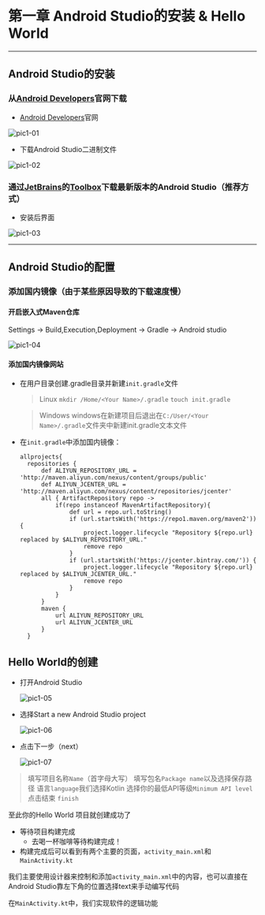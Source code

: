 # 第一章 Android Studio的安装 & Hello World 

-------------

## Android Studio的安装
### 从[Android Developers](https://developer.android.google.cn/)官网下载
  * [Android Developers](https://developer.android.google.cn/)官网
  
  ![pic1-01](./PICS/p1-01.png)
  * 下载Android Studio二进制文件
  
  ![pic1-02](./PICS/p1-02.png)
### 通过[JetBrains](https://www.jetbrains.com/)的[Toolbox](https://www.jetbrains.com/toolbox/)下载最新版本的Android Studio（推荐方式）
  *  安装后界面
  
  ![pic1-03](./PICS/p1-03.png)

-------------
## Android Studio的配置
### 添加国内镜像（由于某些原因导致的下载速度慢）
#### 开启嵌入式Maven仓库
Settings -> Build,Execution,Deployment -> Gradle -> Android studio 

![pic1-04](./PICS/p1-04.png)
#### 添加国内镜像网站
* 在用户目录创建.gradle目录并新建```init.gradle```文件
  > Linux
  > ```mkdir /Home/<Your Name>/.gradle```
  > ```touch init.gradle ```
  
  > Windows
  > windows在新建项目后退出在```C:/User/<Your Name>/.gradle```文件夹中新建init.gradle文本文件
* 在```init.gradle```中添加国内镜像：
  ```
  allprojects{
    repositories {
        def ALIYUN_REPOSITORY_URL = 'http://maven.aliyun.com/nexus/content/groups/public'
        def ALIYUN_JCENTER_URL = 'http://maven.aliyun.com/nexus/content/repositories/jcenter'
        all { ArtifactRepository repo ->
            if(repo instanceof MavenArtifactRepository){
                def url = repo.url.toString()
                if (url.startsWith('https://repo1.maven.org/maven2')) {
                    project.logger.lifecycle "Repository ${repo.url} replaced by $ALIYUN_REPOSITORY_URL."
                    remove repo
                }
                if (url.startsWith('https://jcenter.bintray.com/')) {
                    project.logger.lifecycle "Repository ${repo.url} replaced by $ALIYUN_JCENTER_URL."
                    remove repo
                }
            }
        }
        maven {
            url ALIYUN_REPOSITORY_URL
            url ALIYUN_JCENTER_URL
        }
    }

  ```

## Hello World的创建
* 打开Android Studio

    ![pic1-05](./PICS/p1-05.png)
* 选择Start a new Android Studio project

    ![pic1-06](./PICS/p1-06.png)
* 点击下一步（next）
    
    ![pic1-07](./PICS/p1-07.png)
> 填写项目名称```Name```（首字母大写）
> 填写包名```Package name```以及选择保存路径
> 语言```language```我们选择Kotlin
> 选择你的最低API等级```Minimum API level```
> 点击结束 ```finish```

至此你的Hello World 项目就创建成功了

* 等待项目构建完成
    * 去喝一杯咖啡等待构建完成！
* 构建完成后可以看到有两个主要的页面，```activity_main.xml```和```MainActivity.kt```

我们主要使用设计器来控制和添加```activity_main.xml```中的内容，也可以直接在Android Studio靠左下角的位置选择text来手动编写代码

在```MainActivity.kt```中，我们实现软件的逻辑功能


